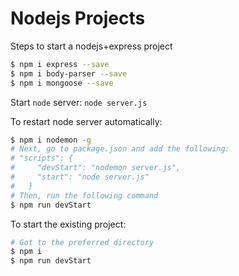 # Nodejs Projects
Steps to start a nodejs+express project
```bash
$ npm i express --save
$ npm i body-parser --save
$ npm i mongoose --save
```
Start `node` server: `node server.js`

To restart node server automatically:
```bash
$ npm i nodemon -g
# Next, go to package.json and add the following:
# "scripts": {
#     "devStart": "nodemon server.js",
#     "start": "node server.js"
#   }
# Then, run the following command
$ npm run devStart
```

To start the existing project:
```bash
# Got to the preferred directory
$ npm i
$ npm run devStart
```